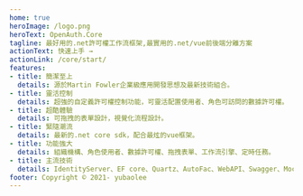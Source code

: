 ```yaml
---
home: true
heroImage: /logo.png
heroText: OpenAuth.Core
tagline: 最好用的.net許可權工作流框架,最實用的.net/vue前後端分離方案
actionText: 快速上手 →
actionLink: /core/start/
features:
- title: 簡潔至上
  details: 源於Martin Fowler企業級應用開發思想及最新技術組合。
- title: 靈活控制
  details: 超強的自定義許可權控制功能，可靈活配置使用者、角色可訪問的數據許可權。
- title: 超酷體驗
  details: 可拖拽的表單設計，視覺化流程設計。
- title: 緊隨潮流
  details: 最新的.net core sdk，配合最炫的vue框架。
- title: 功能強大
  details: 組織機構、角色使用者、數據許可權、拖拽表單、工作流引擎、定時任務。
- title: 主流技術
  details: IdentityServer、EF core、Quartz、AutoFac、WebAPI、Swagger、Mock、NUnit、VUE、Element-ui。
footer: Copyright © 2021- yubaolee
---
```




